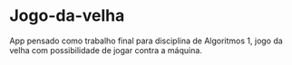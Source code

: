 # Jogo-da-velha
App pensado como trabalho final para disciplina de Algoritmos 1,
jogo da velha com possibilidade de jogar contra a máquina.
